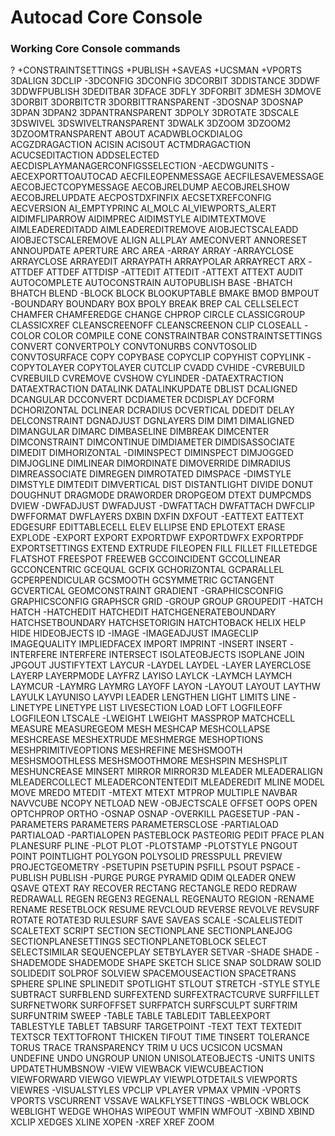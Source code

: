 # Autocad Core Console


### Working Core Console commands

?
+CONSTRAINTSETTINGS
+PUBLISH
+SAVEAS
+UCSMAN
+VPORTS
3DALIGN
3DCLIP
-3DCONFIG
3DCONFIG
3DCORBIT
3DDISTANCE
3DDWF
3DDWFPUBLISH
3DEDITBAR
3DFACE
3DFLY
3DFORBIT
3DMESH
3DMOVE
3DORBIT
3DORBITCTR
3DORBITTRANSPARENT
-3DOSNAP
3DOSNAP
3DPAN
3DPAN2
3DPANTRANSPARENT
3DPOLY
3DROTATE
3DSCALE
3DSWIVEL
3DSWIVELTRANSPARENT
3DWALK
3DZOOM
3DZOOM2
3DZOOMTRANSPARENT
ABOUT
ACADWBLOCKDIALOG
ACGZDRAGACTION
ACISIN
ACISOUT
ACTMDRAGACTION
ACUCSEDITACTION
ADDSELECTED
AECDISPLAYMANAGERCONFIGSSELECTION
-AECDWGUNITS
-AECEXPORTTOAUTOCAD
AECFILEOPENMESSAGE
AECFILESAVEMESSAGE
AECOBJECTCOPYMESSAGE
AECOBJRELDUMP
AECOBJRELSHOW
AECOBJRELUPDATE
AECPOSTDXFINFIX
AECSETXREFCONFIG
AECVERSION
AI_EMPTYPRINC
AI_MOLC
AI_VIEWPORTS_ALERT
AIDIMFLIPARROW
AIDIMPREC
AIDIMSTYLE
AIDIMTEXTMOVE
AIMLEADEREDITADD
AIMLEADEREDITREMOVE
AIOBJECTSCALEADD
AIOBJECTSCALEREMOVE
ALIGN
ALLPLAY
AMECONVERT
ANNORESET
ANNOUPDATE
APERTURE
ARC
AREA
-ARRAY
ARRAY
-ARRAYCLOSE
ARRAYCLOSE
ARRAYEDIT
ARRAYPATH
ARRAYPOLAR
ARRAYRECT
ARX
-ATTDEF
ATTDEF
ATTDISP
-ATTEDIT
ATTEDIT
-ATTEXT
ATTEXT
AUDIT
AUTOCOMPLETE
AUTOCONSTRAIN
AUTOPUBLISH
BASE
-BHATCH
BHATCH
BLEND
-BLOCK
BLOCK
BLOOKUPTABLE
BMAKE
BMOD
BMPOUT
-BOUNDARY
BOUNDARY
BOX
BPOLY
BREAK
BREP
CAL
CELLSELECT
CHAMFER
CHAMFEREDGE
CHANGE
CHPROP
CIRCLE
CLASSICGROUP
CLASSICXREF
CLEANSCREENOFF
CLEANSCREENON
CLIP
CLOSEALL
-COLOR
COLOR
COMPILE
CONE
CONSTRAINTBAR
CONSTRAINTSETTINGS
CONVERT
CONVERTPOLY
CONVTONURBS
CONVTOSOLID
CONVTOSURFACE
COPY
COPYBASE
COPYCLIP
COPYHIST
COPYLINK
-COPYTOLAYER
COPYTOLAYER
CUTCLIP
CVADD
CVHIDE
-CVREBUILD
CVREBUILD
CVREMOVE
CVSHOW
CYLINDER
-DATAEXTRACTION
DATAEXTRACTION
DATALINK
DATALINKUPDATE
DBLIST
DCALIGNED
DCANGULAR
DCCONVERT
DCDIAMETER
DCDISPLAY
DCFORM
DCHORIZONTAL
DCLINEAR
DCRADIUS
DCVERTICAL
DDEDIT
DELAY
DELCONSTRAINT
DGNADJUST
DGNLAYERS
DIM
DIM1
DIMALIGNED
DIMANGULAR
DIMARC
DIMBASELINE
DIMBREAK
DIMCENTER
DIMCONSTRAINT
DIMCONTINUE
DIMDIAMETER
DIMDISASSOCIATE
DIMEDIT
DIMHORIZONTAL
-DIMINSPECT
DIMINSPECT
DIMJOGGED
DIMJOGLINE
DIMLINEAR
DIMORDINATE
DIMOVERRIDE
DIMRADIUS
DIMREASSOCIATE
DIMREGEN
DIMROTATED
DIMSPACE
-DIMSTYLE
DIMSTYLE
DIMTEDIT
DIMVERTICAL
DIST
DISTANTLIGHT
DIVIDE
DONUT
DOUGHNUT
DRAGMODE
DRAWORDER
DROPGEOM
DTEXT
DUMPCMDS
DVIEW
-DWFADJUST
DWFADJUST
-DWFATTACH
DWFATTACH
DWFCLIP
DWFFORMAT
DWFLAYERS
DXBIN
DXFIN
DXFOUT
-EATTEXT
EATTEXT
EDGESURF
EDITTABLECELL
ELEV
ELLIPSE
END
EPLOTEXT
ERASE
EXPLODE
-EXPORT
EXPORT
EXPORTDWF
EXPORTDWFX
EXPORTPDF
EXPORTSETTINGS
EXTEND
EXTRUDE
FILEOPEN
FILL
FILLET
FILLETEDGE
FLATSHOT
FREESPOT
FREEWEB
GCCOINCIDENT
GCCOLLINEAR
GCCONCENTRIC
GCEQUAL
GCFIX
GCHORIZONTAL
GCPARALLEL
GCPERPENDICULAR
GCSMOOTH
GCSYMMETRIC
GCTANGENT
GCVERTICAL
GEOMCONSTRAINT
GRADIENT
-GRAPHICSCONFIG
GRAPHICSCONFIG
GRAPHSCR
GRID
-GROUP
GROUP
GROUPEDIT
-HATCH
HATCH
-HATCHEDIT
HATCHEDIT
HATCHGENERATEBOUNDARY
HATCHSETBOUNDARY
HATCHSETORIGIN
HATCHTOBACK
HELIX
HELP
HIDE
HIDEOBJECTS
ID
-IMAGE
-IMAGEADJUST
IMAGECLIP
IMAGEQUALITY
IMPLIEDFACEX
IMPORT
IMPRINT
-INSERT
INSERT
-INTERFERE
INTERFERE
INTERSECT
ISOLATEOBJECTS
ISOPLANE
JOIN
JPGOUT
JUSTIFYTEXT
LAYCUR
-LAYDEL
LAYDEL
-LAYER
LAYERCLOSE
LAYERP
LAYERPMODE
LAYFRZ
LAYISO
LAYLCK
-LAYMCH
LAYMCH
LAYMCUR
-LAYMRG
LAYMRG
LAYOFF
LAYON
-LAYOUT
LAYOUT
LAYTHW
LAYULK
LAYUNISO
LAYVPI
LEADER
LENGTHEN
LIGHT
LIMITS
LINE
-LINETYPE
LINETYPE
LIST
LIVESECTION
LOAD
LOFT
LOGFILEOFF
LOGFILEON
LTSCALE
-LWEIGHT
LWEIGHT
MASSPROP
MATCHCELL
MEASURE
MEASUREGEOM
MESH
MESHCAP
MESHCOLLAPSE
MESHCREASE
MESHEXTRUDE
MESHMERGE
MESHOPTIONS
MESHPRIMITIVEOPTIONS
MESHREFINE
MESHSMOOTH
MESHSMOOTHLESS
MESHSMOOTHMORE
MESHSPIN
MESHSPLIT
MESHUNCREASE
MINSERT
MIRROR
MIRROR3D
MLEADER
MLEADERALIGN
MLEADERCOLLECT
MLEADERCONTENTEDIT
MLEADEREDIT
MLINE
MODEL
MOVE
MREDO
MTEDIT
-MTEXT
MTEXT
MTPROP
MULTIPLE
NAVBAR
NAVVCUBE
NCOPY
NETLOAD
NEW
-OBJECTSCALE
OFFSET
OOPS
OPEN
OPTCHPROP
ORTHO
-OSNAP
OSNAP
-OVERKILL
PAGESETUP
-PAN
-PARAMETERS
PARAMETERS
PARAMETERSCLOSE
-PARTIALOAD
PARTIALOAD
-PARTIALOPEN
PASTEBLOCK
PASTEORIG
PEDIT
PFACE
PLAN
PLANESURF
PLINE
-PLOT
PLOT
-PLOTSTAMP
-PLOTSTYLE
PNGOUT
POINT
POINTLIGHT
POLYGON
POLYSOLID
PRESSPULL
PREVIEW
PROJECTGEOMETRY
-PSETUPIN
PSETUPIN
PSFILL
PSOUT
PSPACE
-PUBLISH
PUBLISH
-PURGE
PURGE
PYRAMID
QDIM
QLEADER
QNEW
QSAVE
QTEXT
RAY
RECOVER
RECTANG
RECTANGLE
REDO
REDRAW
REDRAWALL
REGEN
REGEN3
REGENALL
REGENAUTO
REGION
-RENAME
RENAME
RESETBLOCK
RESUME
REVCLOUD
REVERSE
REVOLVE
REVSURF
ROTATE
ROTATE3D
RULESURF
SAVE
SAVEAS
SCALE
-SCALELISTEDIT
SCALETEXT
SCRIPT
SECTION
SECTIONPLANE
SECTIONPLANEJOG
SECTIONPLANESETTINGS
SECTIONPLANETOBLOCK
SELECT
SELECTSIMILAR
SEQUENCEPLAY
SETBYLAYER
SETVAR
-SHADE
SHADE
-SHADEMODE
SHADEMODE
SHAPE
SKETCH
SLICE
SNAP
SOLDRAW
SOLID
SOLIDEDIT
SOLPROF
SOLVIEW
SPACEMOUSEACTION
SPACETRANS
SPHERE
SPLINE
SPLINEDIT
SPOTLIGHT
STLOUT
STRETCH
-STYLE
STYLE
SUBTRACT
SURFBLEND
SURFEXTEND
SURFEXTRACTCURVE
SURFFILLET
SURFNETWORK
SURFOFFSET
SURFPATCH
SURFSCULPT
SURFTRIM
SURFUNTRIM
SWEEP
-TABLE
TABLE
TABLEDIT
TABLEEXPORT
TABLESTYLE
TABLET
TABSURF
TARGETPOINT
-TEXT
TEXT
TEXTEDIT
TEXTSCR
TEXTTOFRONT
THICKEN
TIFOUT
TIME
TINSERT
TOLERANCE
TORUS
TRACE
TRANSPARENCY
TRIM
U
UCS
UCSICON
UCSMAN
UNDEFINE
UNDO
UNGROUP
UNION
UNISOLATEOBJECTS
-UNITS
UNITS
UPDATETHUMBSNOW
-VIEW
VIEWBACK
VIEWCUBEACTION
VIEWFORWARD
VIEWGO
VIEWPLAY
VIEWPLOTDETAILS
VIEWPORTS
VIEWRES
-VISUALSTYLES
VPCLIP
VPLAYER
VPMAX
VPMIN
-VPORTS
VPORTS
VSCURRENT
VSSAVE
WALKFLYSETTINGS
-WBLOCK
WBLOCK
WEBLIGHT
WEDGE
WHOHAS
WIPEOUT
WMFIN
WMFOUT
-XBIND
XBIND
XCLIP
XEDGES
XLINE
XOPEN
-XREF
XREF
ZOOM